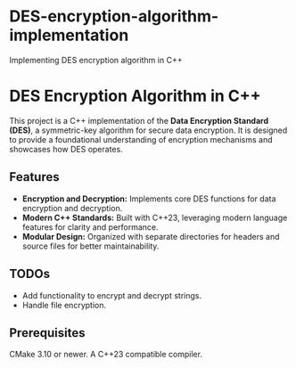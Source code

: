 # DES-encryption-algorithm-implementation
Implementing DES encryption algorithm in C++

# DES Encryption Algorithm in C++

This project is a C++ implementation of the **Data Encryption Standard (DES)**, a symmetric-key algorithm for secure data encryption. It is designed to provide a foundational understanding of encryption mechanisms and showcases how DES operates.

## Features

- **Encryption and Decryption:** Implements core DES functions for data encryption and decryption.
- **Modern C++ Standards:** Built with C++23, leveraging modern language features for clarity and performance.
- **Modular Design:** Organized with separate directories for headers and source files for better maintainability.

## TODOs
- Add functionality to encrypt and decrypt strings.
- Handle file encryption.

## Prerequisites
CMake 3.10 or newer.
A C++23 compatible compiler.

